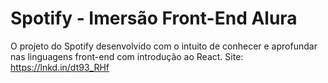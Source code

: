 # Spotify - Imersão Front-End Alura

O projeto do Spotify desenvolvido com o intuito de conhecer e aprofundar nas linguagens front-end com introdução ao React.
Site: https://lnkd.in/dt93_RHf
